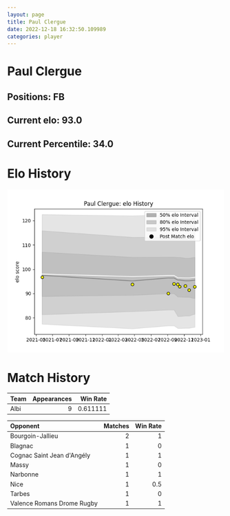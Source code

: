 ```yaml
---  
layout: page  
title: Paul Clergue  
date: 2022-12-18 16:32:50.109989  
categories: player  
---
```

# Paul Clergue

## Positions: FB

## Current elo: 93.0

## Current Percentile: 34.0

# Elo History


![elo history](history_PaulClergue.png)
# Match History


| Team   |   Appearances |   Win Rate |
|:-------|--------------:|-----------:|
| Albi   |             9 |   0.611111 |

| Opponent                   |   Matches |   Win Rate |
|:---------------------------|----------:|-----------:|
| Bourgoin-Jallieu           |         2 |        1   |
| Blagnac                    |         1 |        0   |
| Cognac Saint Jean d'Angély |         1 |        1   |
| Massy                      |         1 |        0   |
| Narbonne                   |         1 |        1   |
| Nice                       |         1 |        0.5 |
| Tarbes                     |         1 |        0   |
| Valence Romans Drome Rugby |         1 |        1   |